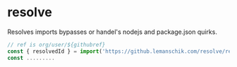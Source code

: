 # resolve
Resolves imports bypasses or  handel's  nodejs and package.json quirks. 

```ts
// ref is org/user/${githubref}
const { resolvedId } = import('https://github.lemanschik.com/resolve/resolve.js?github=ref');
const .........

```

